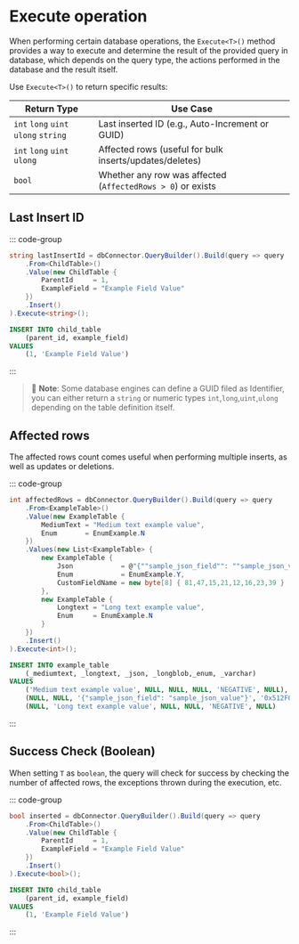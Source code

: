 ﻿---
outline: deep
---

# Execute operation

When performing certain database operations, the `Execute<T>()` method provides a way to execute and determine the result of the provided query in database, which depends on the query type, the actions performed in the database and the result itself.

Use `Execute<T>()` to return specific results:

| Return Type                          | Use Case                                                    |
|--------------------------------------|-------------------------------------------------------------|
| `int` `long` `uint` `ulong` `string` | Last inserted ID (e.g., Auto-Increment or GUID)             |
| `int` `long` `uint` `ulong`          | Affected rows (useful for bulk inserts/updates/deletes)     |
| `bool`                               | Whether any row was affected (`AffectedRows > 0`) or exists |

## Last Insert ID
::: code-group
```csharp [C#]
string lastInsertId = dbConnector.QueryBuilder().Build(query => query
    .From<ChildTable>()
    .Value(new ChildTable {
        ParentId     = 1,
        ExampleField = "Example Field Value"
    })
    .Insert()
).Execute<string>();
```

```sql [SQL]
INSERT INTO child_table 
	(parent_id, example_field)
VALUES
	(1, 'Example Field Value')
```
:::

> 📝 **Note**: Some database engines can define a GUID filed as Identifier, you can either return a `string` or numeric types `int`,`long`,`uint`,`ulong` depending on the table definition itself.

## Affected rows
The affected rows count comes useful when performing multiple inserts, as well as updates or deletions.

::: code-group
```csharp [C#]
int affectedRows = dbConnector.QueryBuilder().Build(query => query
    .From<ExampleTable>()
    .Value(new ExampleTable {
        MediumText = "Medium text example value",
        Enum       = EnumExample.N
    })
    .Values(new List<ExampleTable> {
        new ExampleTable {
            Json            = @"{""sample_json_field"": ""sample_json_value""}",
            Enum            = EnumExample.Y,
            CustomFieldName = new byte[8] { 81,47,15,21,12,16,23,39 }
        },
        new ExampleTable {
            Longtext = "Long text example value",
            Enum     = EnumExample.N
        }
    })
    .Insert()
).Execute<int>();
```

```sql [SQL]
INSERT INTO example_table 
	(_mediumtext, _longtext, _json, _longblob,_enum, _varchar)
VALUES
	('Medium text example value', NULL, NULL, NULL, 'NEGATIVE', NULL),
	(NULL, NULL, '{"sample_json_field": "sample_json_value"}', '0x512F0F150C101727', 'Y', NULL),
	(NULL, 'Long text example value', NULL, NULL, 'NEGATIVE', NULL)
```
:::

## Success Check (Boolean)
When setting `T` as `boolean`, the query will check for success by checking the number of affected rows, the exceptions thrown during the execution, etc.

::: code-group

```csharp [C#]
bool inserted = dbConnector.QueryBuilder().Build(query => query
    .From<ChildTable>()
    .Value(new ChildTable {
        ParentId     = 1,
        ExampleField = "Example Field Value"
    })
    .Insert()
).Execute<bool>();
```

```sql [SQL]
INSERT INTO child_table 
	(parent_id, example_field)
VALUES
	(1, 'Example Field Value')
```

:::